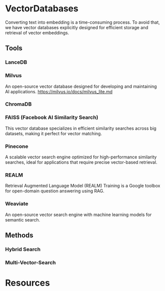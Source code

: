 # VectorDatabases
Converting text into embedding is a time-consuming process. To avoid that, we have vector databases explicitly designed for efficient storage and retrieval of vector embeddings.

## Tools

### LanceDB

### Milvus
An open-source vector database designed for developing and maintaining AI applications.
https://milvus.io/docs/milvus_lite.md 
 
### ChromaDB

### FAISS (Facebook AI Similarity Search)
This vector database specializes in efficient similarity searches across big datasets, making it perfect for vector matching.

### Pinecone
A scalable vector search engine optimized for high-performance similarity searches, ideal for applications that require precise vector-based retrieval.

### REALM
Retrieval Augmented Language Model (REALM) Training is a Google toolbox for open-domain question answering using RAG.

### Weaviate
An open-source vector search engine with machine learning models for semantic search.

## Methods

### Hybrid Search

### Multi-Vector-Search


# Resources
